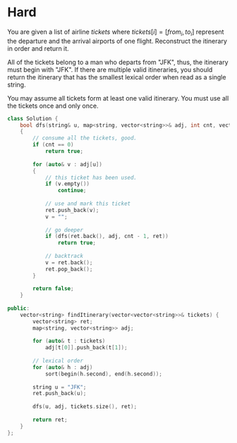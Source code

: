 # Hard

You are given a list of airline $tickets$ where $tickets[i] = [from_i, to_i]$ represent the departure and the arrival airports of one flight. Reconstruct the itinerary in order and return it.

All of the tickets belong to a man who departs from "JFK", thus, the itinerary must begin with "JFK". If there are multiple valid itineraries, you should return the itinerary that has the smallest lexical order when read as a single string.

You may assume all tickets form at least one valid itinerary. You must use all the tickets once and only once.

```cpp
class Solution {
    bool dfs(string& u, map<string, vector<string>>& adj, int cnt, vector<string>& ret)
    {
        // consume all the tickets, good.
        if (cnt == 0)
            return true;
        
        for (auto& v : adj[u])
        {
            // this ticket has been used.
            if (v.empty())
                continue;
            
            // use and mark this ticket
            ret.push_back(v);
            v = "";
            
            // go deeper
            if (dfs(ret.back(), adj, cnt - 1, ret))
                return true;
            
            // backtrack
            v = ret.back();
            ret.pop_back();
        }
        
        return false;
    }
    
public:
    vector<string> findItinerary(vector<vector<string>>& tickets) {
        vector<string> ret;
        map<string, vector<string>> adj;
        
        for (auto& t : tickets)
            adj[t[0]].push_back(t[1]);
        
        // lexical order
        for (auto& h : adj)
            sort(begin(h.second), end(h.second));
        
        string u = "JFK";
        ret.push_back(u);
        
        dfs(u, adj, tickets.size(), ret);
        
        return ret;
    }
};
```
